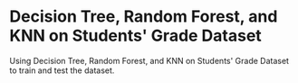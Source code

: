 # Decision Tree, Random Forest, and KNN on Students' Grade Dataset
Using Decision Tree, Random Forest, and KNN on Students' Grade Dataset to train and test the dataset.
